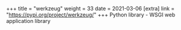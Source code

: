 +++
title = "werkzeug"
weight = 33
date = 2021-03-06
[extra]
link = "https://pypi.org/project/werkzeug/"
+++
Python library - WSGI web application library

